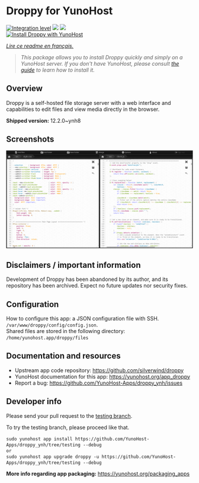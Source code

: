 <!--
N.B.: This README was automatically generated by https://github.com/YunoHost/apps/tree/master/tools/README-generator
It shall NOT be edited by hand.
-->

# Droppy for YunoHost

[![Integration level](https://dash.yunohost.org/integration/droppy.svg)](https://dash.yunohost.org/appci/app/droppy) ![](https://ci-apps.yunohost.org/ci/badges/droppy.status.svg) ![](https://ci-apps.yunohost.org/ci/badges/droppy.maintain.svg)  
[![Install Droppy with YunoHost](https://install-app.yunohost.org/install-with-yunohost.svg)](https://install-app.yunohost.org/?app=droppy)

*[Lire ce readme en français.](./README_fr.md)*

> *This package allows you to install Droppy quickly and simply on a YunoHost server.
If you don't have YunoHost, please consult [the guide](https://yunohost.org/#/install) to learn how to install it.*

## Overview

Droppy is a self-hosted file storage server with a web interface and capabilities to edit files and view media directly in the browser.

**Shipped version:** 12.2.0~ynh8



## Screenshots

![](./doc/screenshots/screenshot.png)

## Disclaimers / important information

Development of Droppy has been abandoned by its author, and its repository has been archived. Expect no future updates nor security fixes.

## Configuration

How to configure this app: a JSON configuration file with SSH. `/var/www/droppy/config/config.json`.  
Shared files are stored in the following directory: `/home/yunohost.app/droppy/files`


## Documentation and resources

* Upstream app code repository: https://github.com/silverwind/droppy
* YunoHost documentation for this app: https://yunohost.org/app_droppy
* Report a bug: https://github.com/YunoHost-Apps/droppy_ynh/issues

## Developer info

Please send your pull request to the [testing branch](https://github.com/YunoHost-Apps/droppy_ynh/tree/testing).

To try the testing branch, please proceed like that.
```
sudo yunohost app install https://github.com/YunoHost-Apps/droppy_ynh/tree/testing --debug
or
sudo yunohost app upgrade droppy -u https://github.com/YunoHost-Apps/droppy_ynh/tree/testing --debug
```

**More info regarding app packaging:** https://yunohost.org/packaging_apps